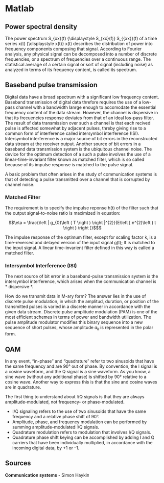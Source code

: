 # Matlab

## Power spectral density

The power spectrum S_{xx}(f) {\displaystyle S_{xx}(f)} S_{{xx}}(f) of a time series x(t) {\displaystyle x(t)} x(t) describes the distribution of power into frequency components composing that signal. According to Fourier analysis, any physical signal can be decomposed into a number of discrete frequencies, or a spectrum of frequencies over a continuous range. The statistical average of a certain signal or sort of signal (including noise) as analyzed in terms of its frequency content, is called its spectrum. 

## Baseband pulse transmission

Digital data have a broad spectrum with a significant low frequency content. Baseband transmission of digital data threfore requires the use of a low-pass channel with a bandwidth lanrge enough to accomodate the essential frequency content of the data stream. However, the channel is dispersive in that its frecuencies response deviates from that of an ideal los-pass filter. The result of data transmission over such a channel is that each recived pulse is affected somewhat by adjacent pulses, threby giving rise to a common form of interference called intersymbol interference (ISI). Intersymbol interference is a major source of bit errors in the reconstructed data stream at the receiver output. Another source of bit errors in a baseband data transmission system is the ubiquitous channel noise. The device for the optimum detection of a such a pulse involves the use of a linear-time-invariant filter known as matched filter, which is so called because of its impulse response is matched to the pulse signal.

A basic problem that often arises in the study of communication systems is that of detecting a pulse transmitted over a channel that is corrupted by channel noise.  

### Matched Filter

The requirement is to specify the impulse reponse h(t) of the filter such that the output signal-to-noise ratio is maximized in equation:

```math
\eta = \frac{\left | g_{0}\left ( T \right ) \right |^{2}}{E\left [ n^{2}\left ( t \right ) \right ]}$
```

The impulse response of the optimum filter, except for scaling factor k, is a time-reversed and delayed version of the input signal g(t); It is matched to the input signal. A linear time-invarient filter defined in this way is called a matched filter.

### Intersymbol Interference (ISI)

The next source of bit error in a baseband-pulse transmission system is the intersymbol interference, which arises when the communication channel is * dispersive *.

How do we transmit data in M-ary form? The answer lies in the use of discrete pulse modulation, in which the amplitud, duration, or position of the transmitted pulses is varied in a discrete manner in accordance with the given data stream.
Discrete pulse amplitude modulation (PAM) is one of the most efficient schemes in terms of power and bandwidth utilization. The pulse amplitude modulator modifies this binary sequence into a new sequence of short pulses, whose amplitude $a_{k}$ is represented in the polar form.


## QAM

In any event, “in-phase” and “quadrature” refer to two sinusoids that have the same frequency and are 90° out of phase. By convention, the I signal is a cosine waveform, and the Q signal is a sine waveform. As you know, a sine wave (without any additional phase) is shifted by 90° relative to a cosine wave. Another way to express this is that the sine and cosine waves are in quadrature.

The first thing to understand about I/Q signals is that they are always amplitude-modulated, not frequency- or phase-modulated.

- I/Q signaling refers to the use of two sinusoids that have the same frequency and a relative phase shift of 90°.
- Amplitude, phase, and frequency modulation can be performed by summing amplitude-modulated I/Q signals.
- Quadrature modulation refers to modulation that involves I/Q signals.
- Quadrature phase shift keying can be accomplished by adding I and Q carriers that have been individually multiplied, in   accordance with the incoming digital data, by +1 or –1.

## Sources

<b>Communication systems</b> - Simon Haykin

